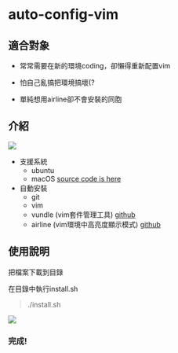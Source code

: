 # auto-config-vim

## 適合對象

- 常常需要在新的環境coding，卻懶得重新配置vim

- 怕自己亂搞把環境搞壞(?

- 單純想用airline卻不會安裝的同胞

## 介紹

![](https://i.imgur.com/GdzjHUv.gif)

- 支援系統
  - ubuntu
  - macOS [source code is here](https://github.com/yiyu0x/auto-config-vim/blob/master/install_for_mac.sh)
- 自動安裝 
  - git
  - vim
  - vundle (vim套件管理工具) [github](https://github.com/VundleVim/Vundle.vim)
  - airline (vim環境中高亮度顯示模式) [github](https://github.com/vim-airline/vim-airline)

## 使用說明

把檔案下載到目錄

在目錄中執行install.sh
> ./install.sh

![](https://i.imgur.com/AOBSwr1.png)

### 完成!
